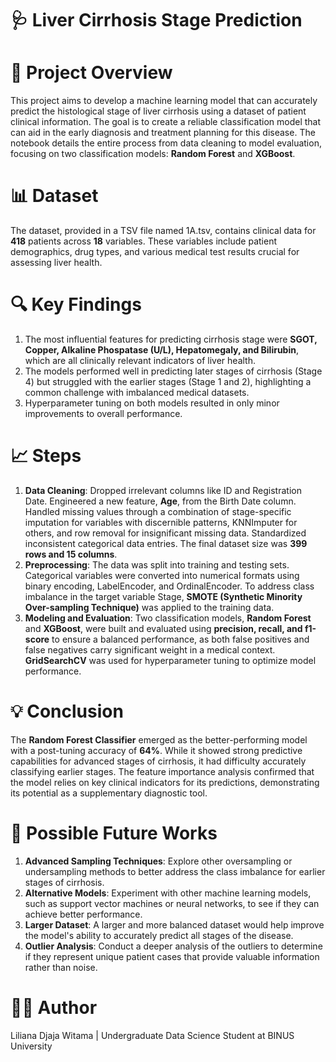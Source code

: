 # 🩺 Liver Cirrhosis Stage Prediction

# 📌 Project Overview
This project aims to develop a machine learning model that can accurately predict the histological stage of liver cirrhosis using a dataset of patient clinical information. The goal is to create a reliable classification model that can aid in the early diagnosis and treatment planning for this disease. The notebook details the entire process from data cleaning to model evaluation, focusing on two classification models: **Random Forest** and **XGBoost**.

# 📊 Dataset
The dataset, provided in a TSV file named 1A.tsv, contains clinical data for **418** patients across **18** variables. These variables include patient demographics, drug types, and various medical test results crucial for assessing liver health.

# 🔍 Key Findings
1. The most influential features for predicting cirrhosis stage were **SGOT, Copper, Alkaline Phospatase (U/L), Hepatomegaly, and Bilirubin**, which are all clinically relevant indicators of liver health.
2. The models performed well in predicting later stages of cirrhosis (Stage 4) but struggled with the earlier stages (Stage 1 and 2), highlighting a common challenge with imbalanced medical datasets.
3. Hyperparameter tuning on both models resulted in only minor improvements to overall performance.

# 📈 Steps
1. **Data Cleaning**: Dropped irrelevant columns like ID and Registration Date. Engineered a new feature, **Age**, from the Birth Date column. Handled missing values through a combination of stage-specific imputation for variables with discernible patterns, KNNImputer for others, and row removal for insignificant missing data. Standardized inconsistent categorical data entries. The final dataset size was **399 rows and 15 columns**.
2. **Preprocessing**: The data was split into training and testing sets. Categorical variables were converted into numerical formats using binary encoding, LabelEncoder, and OrdinalEncoder. To address class imbalance in the target variable Stage, **SMOTE (Synthetic Minority Over-sampling Technique)** was applied to the training data.
3. **Modeling and Evaluation**: Two classification models, **Random Forest** and **XGBoost**, were built and evaluated using **precision, recall, and f1-score** to ensure a balanced performance, as both false positives and false negatives carry significant weight in a medical context. **GridSearchCV** was used for hyperparameter tuning to optimize model performance.

# 💡 Conclusion
The **Random Forest Classifier** emerged as the better-performing model with a post-tuning accuracy of **64%**. While it showed strong predictive capabilities for advanced stages of cirrhosis, it had difficulty accurately classifying earlier stages. The feature importance analysis confirmed that the model relies on key clinical indicators for its predictions, demonstrating its potential as a supplementary diagnostic tool.

# 🔮 Possible Future Works
1. **Advanced Sampling Techniques**: Explore other oversampling or undersampling methods to better address the class imbalance for earlier stages of cirrhosis.
2. **Alternative Models**: Experiment with other machine learning models, such as support vector machines or neural networks, to see if they can achieve better performance.
3. **Larger Dataset**: A larger and more balanced dataset would help improve the model's ability to accurately predict all stages of the disease.
4. **Outlier Analysis**: Conduct a deeper analysis of the outliers to determine if they represent unique patient cases that provide valuable information rather than noise.

# 👨‍💻 Author
Liliana Djaja Witama | Undergraduate Data Science Student at BINUS University
